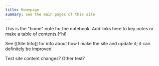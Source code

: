 ```yaml
---
title: Homepage
summary: See the main pages of this site
---
```


This is the "home" note for the notebook. Add links here to key notes or make a table of contents.[^hi] 

See [[Site Info]] for info about how I make the site and update it; it can definitely be improved

Test site content changes? Other test?
